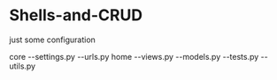# Shells-and-CRUD
just some configuration 

core 
  --settings.py
  --urls.py
home
  --views.py
  --models.py
  --tests.py
  --utils.py
